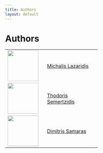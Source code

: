 ```yaml
---
title: Authors
layout: default
---
```

# Authors

<table style="width: 300px;">
  <tr>
    <td style="width:100px;"><img src="http://www.iti.gr/iti/cache/image/files/image/personnel/lazar.240.jpg" style="width:100px;"></td>
    <td style="text-align: left; padding: 20px;"><a href="http://www.iti.gr/iti/people/Michalis_Lazaridis.html" target="_ext">Michalis Lazaridis</a></td>
  </tr>
  <tr>
    <td style="width:100px;"><img src="http://www.iti.gr/iti/cache/image/files/image/personnel/theosem.240.jpg" style="width:100px;"></td>
    <td style="text-align: left; padding: 20px;"><a href="http://www.iti.gr/iti/people/Theodoros_Semertzidis.html" target="_ext">Thodoris Semertzidis</a></td>
  </tr>
  <tr>
    <td style="width:100px;"><img src="http://www.iti.gr/iti/cache/image/files/image/personnel/Dimitris_Samaras.240.jpg" style="width:100px;"></td>
    <td style="text-align: left; padding: 20px;"><a href="http://www.iti.gr/iti/people/Dimitris_Samaras.html" target="_ext">Dimitris Samaras</a></td>
  </tr>

</table>


